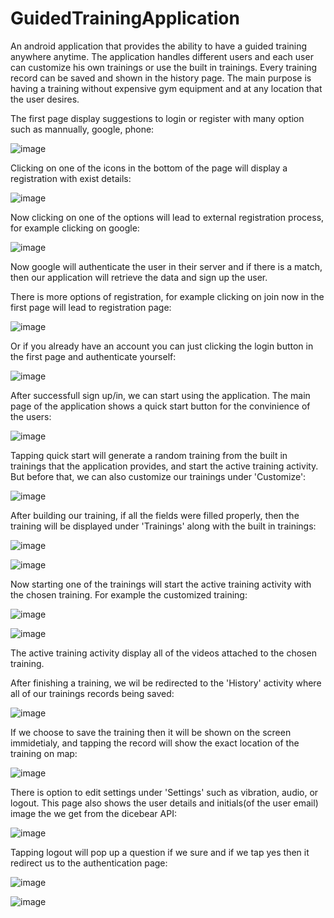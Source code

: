 # GuidedTrainingApplication
An android application that provides the ability to have a guided training anywhere anytime. The application handles different users and each user can customize his own trainings or use the built in trainings. Every training record can be saved and shown in the history page. The main purpose is having a training without expensive gym equipment and at any location that the user desires.

The first page display suggestions to login or register with many option such as mannually, google, phone:

![image](https://user-images.githubusercontent.com/68230346/176455569-27e82ef1-45d2-40a3-b5c9-2aaba761b571.png)

Clicking on one of the icons in the bottom of the page will display a registration with exist details:

![image](https://user-images.githubusercontent.com/68230346/176455962-aee4ea31-898e-4a2b-80d5-07e2cc6b6ae8.png)

Now clicking on one of the options will lead to external registration process, for example clicking on google:

![image](https://user-images.githubusercontent.com/68230346/176456143-6f80476c-f295-4349-89a3-89e248defb77.png)

Now google will authenticate the user in their server and if there is a match, then our application will retrieve the data and sign up the user.

There is more options of registration, for example clicking on join now in the first page will lead to registration page:

![image](https://user-images.githubusercontent.com/68230346/176456507-5a27abbe-e96c-4d1d-ac4b-2179fae8ad68.png)

Or if you already have an account you can just clicking the login button in the first page and authenticate yourself:

![image](https://user-images.githubusercontent.com/68230346/176456736-2338f7d3-8a1a-41a3-ab43-793e59cea968.png)

After successfull sign up/in, we can start using the application. The main page of the application shows a quick start button for the convinience of the users:

![image](https://user-images.githubusercontent.com/68230346/176457064-871680a6-ed22-412b-8235-b15821d74b47.png)

Tapping quick start will generate a random training from the built in trainings that the application provides, and start the active training activity.
But before that, we can also customize our trainings under 'Customize':

![image](https://user-images.githubusercontent.com/68230346/176458174-c1390732-e011-43c6-8f45-c3ea8aa629e5.png)

After building our training, if all the fields were filled properly, then the training will be displayed under 'Trainings' along with the built in trainings:

![image](https://user-images.githubusercontent.com/68230346/176458441-6987fb7f-d826-48b9-ac5a-2a6531b76ae6.png)

![image](https://user-images.githubusercontent.com/68230346/176458302-27e2d99c-a03c-469c-a024-01b9907207d7.png)

Now starting one of the trainings will start the active training activity with the chosen training. For example the customized training:

![image](https://user-images.githubusercontent.com/68230346/176458976-2292535d-1dd6-4083-b2be-843d6f86cf70.png)

![image](https://user-images.githubusercontent.com/68230346/176458858-8a00f29e-fc5f-4971-b29e-ddcdcb3b05e4.png)

The active training activity display all of the videos attached to the chosen training.

After finishing a training, we wil be redirected to the 'History' activity where all of our trainings records being saved:

![image](https://user-images.githubusercontent.com/68230346/176459481-be2011a6-5358-4de0-99b5-04fac9345290.png)

If we choose to save the training then it will be shown on the screen immidetialy, and tapping the record will show the exact location of the training on map:

![image](https://user-images.githubusercontent.com/68230346/176459816-550c07b7-b7f3-41b5-9a50-5a86bd55f493.png)

There is option to edit settings under 'Settings' such as vibration, audio, or logout. This page also shows the user details and initials(of the user email) image the we get from the dicebear API:

![image](https://user-images.githubusercontent.com/68230346/176460267-5bee9c2e-2c56-432a-8175-9831552683b0.png)

Tapping logout will pop up a question if we sure and if we tap yes then it redirect us to the authentication page:

![image](https://user-images.githubusercontent.com/68230346/176460422-8576d3e1-dc05-4ea1-98d3-b6382733564a.png)

![image](https://user-images.githubusercontent.com/68230346/176460497-4b415fb7-5a75-4dd6-b724-2264132d3011.png)



